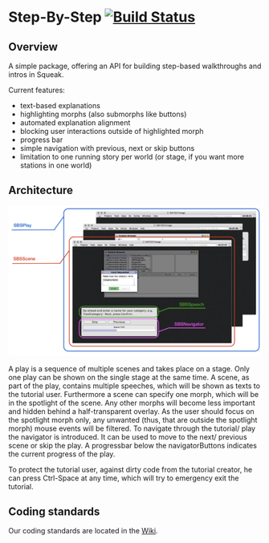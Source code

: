 # Step-By-Step [![Build Status](https://travis-ci.org/HPI-SWA-Teaching/SWT17-Project-11.svg?branch=master)](https://travis-ci.org/HPI-SWA-Teaching/SWT17-Project-11)

## Overview
A simple package, offering an API for building step-based walkthroughs and intros in Squeak.

Current features:
- text-based explanations
- highlighting morphs (also submorphs like buttons)
- automated explanation alignment
- blocking user interactions outside of highlighted morph
- progress bar
- simple navigation with previous, next or skip buttons
- limitation to one running story per world (or stage, if you want more stations in one world)

## Architecture

![architecture-overview](overview.png)

A play is a sequence of multiple scenes and takes place on a stage. Only one play can be shown on the single stage at the same time.
A scene, as part of the play, contains multiple speeches, which will be shown as texts to the tutorial user. Furthermore a scene can specify one morph, which will be in the spotlight of the scene. Any other morphs will become less important and hidden behind a half-transparent overlay. As the user should focus on the spotlight morph only, any unwanted (thus, that are outside the spotlight morph) mouse events will be filtered.
To navigate through the tutorial/ play the navigator is introduced. It can be used to move to the next/ previous scene or skip the play. A progressbar below the navigatorButtons indicates the current progress of the play.

To protect the tutorial user, against dirty code from the tutorial creator, he can press Ctrl-Space at any time, which will try to emergency exit the tutorial.

## Coding standards

Our coding standards are located in the [Wiki](https://github.com/openHPI/jenz/wiki/).
